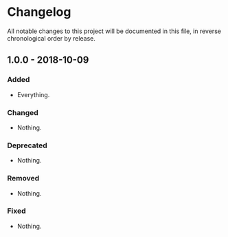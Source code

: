 # Changelog

All notable changes to this project will be documented in this file, in reverse chronological order by release.

## 1.0.0 - 2018-10-09

### Added

- Everything.

### Changed

- Nothing.

### Deprecated

- Nothing.

### Removed

- Nothing.

### Fixed

- Nothing.
